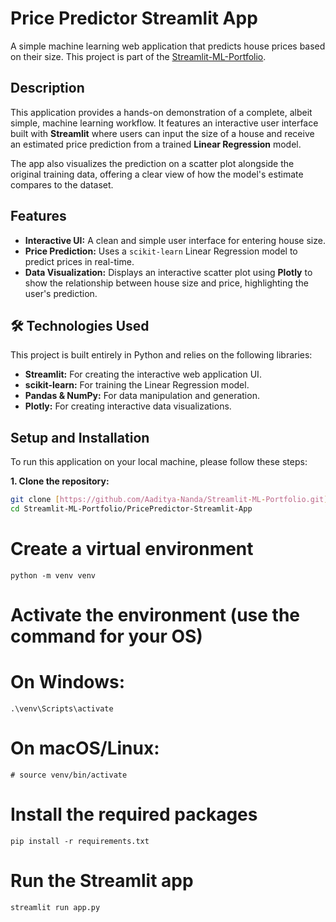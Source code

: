 # Price Predictor Streamlit App

A simple machine learning web application that predicts house prices based on their size. This project is part of the [Streamlit-ML-Portfolio](https://github.com/Aaditya-Nanda/Streamlit-ML-Portfolio).

## Description

This application provides a hands-on demonstration of a complete, albeit simple, machine learning workflow. It features an interactive user interface built with **Streamlit** where users can input the size of a house and receive an estimated price prediction from a trained **Linear Regression** model.

The app also visualizes the prediction on a scatter plot alongside the original training data, offering a clear view of how the model's estimate compares to the dataset.

##  Features

- **Interactive UI:** A clean and simple user interface for entering house size.
- **Price Prediction:** Uses a `scikit-learn` Linear Regression model to predict prices in real-time.
- **Data Visualization:** Displays an interactive scatter plot using **Plotly** to show the relationship between house size and price, highlighting the user's prediction.

## 🛠️ Technologies Used

This project is built entirely in Python and relies on the following libraries:

- **Streamlit:** For creating the interactive web application UI.
- **scikit-learn:** For training the Linear Regression model.
- **Pandas & NumPy:** For data manipulation and generation.
- **Plotly:** For creating interactive data visualizations.

## Setup and Installation

To run this application on your local machine, please follow these steps:

**1. Clone the repository:**
```bash
git clone [https://github.com/Aaditya-Nanda/Streamlit-ML-Portfolio.git](https://github.com/Aaditya-Nanda/Streamlit-ML-Portfolio.git)
cd Streamlit-ML-Portfolio/PricePredictor-Streamlit-App
```
# Create a virtual environment
```
python -m venv venv
```

# Activate the environment (use the command for your OS)
# On Windows:
```
.\venv\Scripts\activate
```
# On macOS/Linux:
```
# source venv/bin/activate
```
# Install the required packages
```
pip install -r requirements.txt
```
# Run the Streamlit app
```
streamlit run app.py
```


